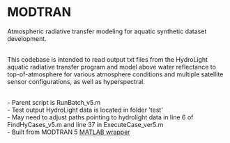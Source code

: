 # MODTRAN
Atmospheric radiative transfer modeling for aquatic synthetic dataset development. 

<br>This codebase is intended to read output txt files from the HydroLight aquatic radiative transfer program and model above water reflectance to top-of-atmosphere for various atmosphere conditions and multiple satellite sensor configurations, as well as hyperspectral. 

<br>- Parent script is RunBatch_v5.m
<br>- Test output HydroLight data is located in folder 'test'
<br>- May need to adjust paths pointing to hydrolight data in line 6 of FindHyCases_v5.m and line 37 in ExecuteCase_ver5.m
<br>- Built from MODTRAN 5 [MATLAB wrapper](https://www.mathworks.com/matlabcentral/fileexchange/31961-derekjgriffith-matlab-modtran-5)

